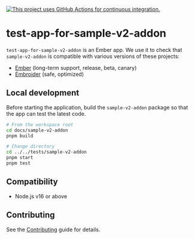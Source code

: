 [![This project uses GitHub Actions for continuous integration.](https://github.com/ijlee2/embroider-css-modules/actions/workflows/ci.yml/badge.svg)](https://github.com/ijlee2/embroider-css-modules/actions/workflows/ci.yml)

# test-app-for-sample-v2-addon

`test-app-for-sample-v2-addon` is an Ember app. We use it to check that `sample-v2-addon` is compatible with various versions of these projects:

- [Ember](https://emberjs.com/releases/) (long-term support, release, beta, canary)
- [Embroider](https://github.com/embroider-build/embroider/) (safe, optimized)


## Local development

Before starting the application, build the `sample-v2-addon` package so that the app can test the latest code.

```sh
# From the workspace root
cd docs/sample-v2-addon
pnpm build

# Change directory
cd ../../tests/sample-v2-addon
pnpm start
pnpm test
```


## Compatibility

* Node.js v16 or above


## Contributing

See the [Contributing](../../CONTRIBUTING.md) guide for details.
